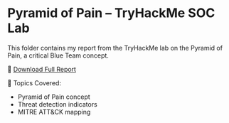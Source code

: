# Pyramid of Pain – TryHackMe SOC Lab

This folder contains my report from the TryHackMe lab on the Pyramid of Pain, a critical Blue Team concept.

📄 [Download Full Report](Pyramid_of_Pain_Report_aaashi03.docx)

🧠 Topics Covered:
- Pyramid of Pain concept
- Threat detection indicators
- MITRE ATT&CK mapping
